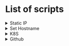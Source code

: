 # List of scripts

<details>
  <summary>Static IP</summary>

# Setup Static IP

This script configures a static IP address on an Ubuntu machine using Netplan.

---

### 1. Download the Script
```bash
wget -O static_ip_setup.sh https://raw.githubusercontent.com/Axande/Scripting/refs/heads/main/Ubuntu/static_ip_setup.sh
```

### 2. Run the Script
```bash
chmod +x static_ip_setup.sh
sudo ./static_ip_setup.sh
```

### 3. Reboot
```bash
sudo reboot
```
</details>

<!-- Set Hostname -->

<details> 
  <summary>Set Hostname</summary>

# Update hostname

This script updates the hostname of an Ubuntu machine.

---

### 1. Download the Script
```bash
wget -O update_hostname.sh https://raw.githubusercontent.com/Axande/Scripting/refs/heads/main/Ubuntu/update_hostname.sh
```

### 2. Run the Script
```bash
chmod +x update_hostname.sh
sudo ./update_hostname.sh
```

</details>


</details>

<!-- K8S -->

<details> 
  <summary>K8S</summary>

# Setup K8s

This script sets up kubernetes.

```bash
wget -O setup_k8s.sh https://raw.githubusercontent.com/Axande/Scripting/refs/heads/main/Ubuntu/setup_k8s.sh

curl -o setup_k8s.sh -H "Cache-Control: no-cache" "https://raw.githubusercontent.com/Axande/Scripting/refs/heads/main/Ubuntu/setup_k8s.sh?$(date +%s)"

chmod +x setup_k8s.sh
sudo ./setup_k8s.sh
```

</details>

<details> 
  <summary>Github</summary>

# Setup Github

This script sets up kubernetes.

```bash
wget -O setup_github.sh https://raw.githubusercontent.com/Axande/Scripting/refs/heads/main/Ubuntu/setup_github.sh

chmod +x setup_github.sh
sudo ./setup_github.sh
```

</details>